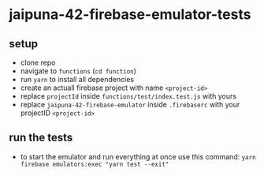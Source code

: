 # jaipuna-42-firebase-emulator-tests

## setup

-   clone repo
-   navigate to `functions` (`cd function`)
-   run `yarn` to install all dependencies
-   create an actuall firebase project with name `<project-id>`
-   replace `projectId` inside `functions/test/index.test.js` with yours
-   replace `jaipuna-42-firebase-emulator` inside `.firebaserc` with your projectID `<project-id>`

## run the tests

-   to start the emulator and run everything at once use this command: `yarn firebase emulators:exec "yarn test --exit"`
